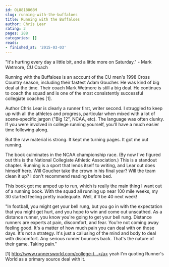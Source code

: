 ```yaml
---
id: OL8818868M
slug: running-with-the-buffaloes
title: Running with the Buffaloes
author: Chris Lear
rating: 3
pages: 288
categories: []
reads:
- finished_at: '2015-03-03'
---
```

"It's hurting every day a little bit, and a little more on Saturday." - Mark Wetmore, CU Coach
 
Running with the Buffaloes is an account of the CU men's 1998 Cross Country season, including their fastest Adam Goucher. He was kind of big deal at the time. Their coach Mark Wetmore is still a big deal. He continues to coach the squad and is one of the most consistently successful collegiate coaches [1].
 
Author Chris Lear is clearly a runner first, writer second. I struggled to keep up with all the athletes and progress, particular when mixed with a lot of scene-specific jargon ("Big 12", NCAA, etc). The language was often clunky. If you were involved in college running yourself, you'll have a much easier time following along.
 
But the raw material is strong. It kept me turning pages. It got me out running.
 
The book culminates in the NCAA championship race. (By now I've figured out this is the National Collegiate Athletic Association.) This is a standout chapter. Running is a sport that lends itself to writing, and Lear out does himself here. Will Goucher take the crown in his final year? Will the team clean it up? I don't recommend reading before bed.
 
This book got me amped up to run, which is really the main thing I want out of a running book. With the squad all running up near 100 mile weeks, my 30 started feeling pretty inadequate. Well, it'll be 40 next week!
 
"In football, you might get your bell rung, but you go in with the expectation that you might get hurt, and you hope to win and come out unscathed. As a distance runner, you know you're going to get your bell rung. Distance runners are experts at pain, discomfort, and fear. You're not coming away feeling good. It's a matter of how much pain you can deal with on those days. It's not a strategy. It's just a callusing of the mind and body to deal with discomfort. Any serious runner bounces back. That's the nature of their game. Taking pain."
 
[1] <a target="_blank" rel="noopener nofollow" href="http://www.runnersworld.com/college-training/mark-wetmore-some-is-tradition-some-is-brand-new">http://www.runnersworld.com/college-t...</a> yeah I'm quoting Runner's World as a primary source deal with it.
